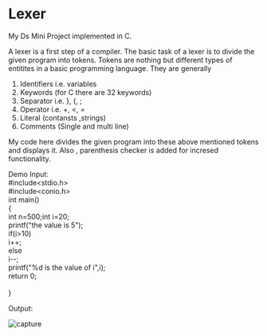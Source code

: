 # Lexer
My Ds Mini Project implemented in C.


A lexer is a first step of a compiler. The basic task of a lexer is to divide the given program into tokens.
Tokens are nothing but different types of entitites in a basic programming language.
They are generally 
1. Identifiers i.e. variables
2. Keywords (for C there are 32 keywords)
3. Separator	i.e. }, (, ;
4. Operator	i.e. +, <, =
5. Literal	(contansts ,strings)
6. Comments (Single and multi line)


My code here divides the given program into these above mentioned tokens and displays it.
Also , parenthesis checker is added for incresed functionality.


Demo Input:<br>
#include<stdio.h><br>
#include<conio.h><br>
int main()<br>
{<br>
int n=500;int i=20;<br>
printf("the value is 5");<br>
if(i>10)<br>
    i++;<br>
else<br>
    i--;<br>
printf("%d is the value of i",i);<br>
return 0;<br>
<br>
}<br>

Output:


![capture](https://user-images.githubusercontent.com/27052899/32080975-4cb28ff2-bad0-11e7-96c2-4157119312ee.JPG)
